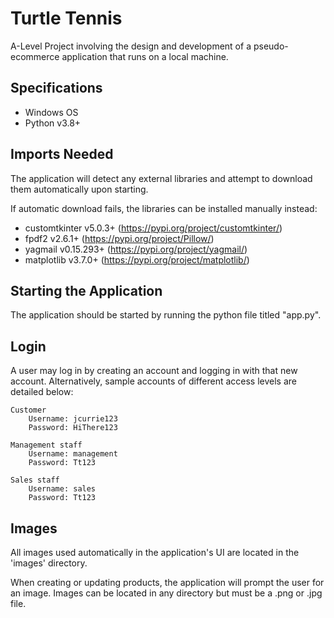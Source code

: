 # Turtle Tennis

A-Level Project involving the design and development of a pseudo-ecommerce application that runs on a local machine.

## Specifications

- Windows OS
- Python v3.8+

## Imports Needed

The application will detect any external libraries and attempt to download them automatically upon starting.

If automatic download fails, the libraries can be installed manually instead:
- customtkinter v5.0.3+ (https://pypi.org/project/customtkinter/)
- fpdf2 v2.6.1+ (https://pypi.org/project/Pillow/)
- yagmail v0.15.293+ (https://pypi.org/project/yagmail/)
- matplotlib v3.7.0+ (https://pypi.org/project/matplotlib/)

## Starting the Application

The application should be started by running the python file titled "app.py".

## Login

A user may log in by creating an account and logging in with that new account. Alternatively, sample accounts of different access levels are 
detailed below:
	
	Customer
		Username: jcurrie123
		Password: HiThere123

	Management staff
		Username: management
		Password: Tt123
	
	Sales staff
		Username: sales
		Password: Tt123

## Images

All images used automatically in the application's UI are located in the 'images' directory.

When creating or updating products, the application will prompt the user for an image. Images can be located in any directory but must be a .png or .jpg file.

